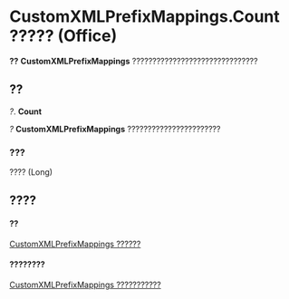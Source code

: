 
# CustomXMLPrefixMappings.Count ????? (Office)

 **??** **CustomXMLPrefixMappings** ???????????????????????????????


## ??

 _?_. **Count**

 _?_ **CustomXMLPrefixMappings** ???????????????????????


### ???

???? (Long)


## ????


#### ??


[CustomXMLPrefixMappings ??????](7da5e1df-a436-ab54-4ea0-270f3edaf240.md)
#### ????????


[CustomXMLPrefixMappings ???????????](http://msdn.microsoft.com/library/03fb6754-794d-2c9d-5775-8265e3bcb8e9%28Office.15%29.aspx)